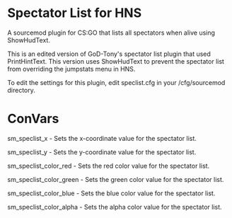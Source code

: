 # Spectator List for HNS
A sourcemod plugin for CS:GO that lists all spectators when alive using ShowHudText.

This is an edited version of GoD-Tony's spectator list plugin that used PrintHintText. This version uses ShowHudText to prevent the spectator list from overriding the jumpstats menu in HNS.

To edit the settings for this plugin, edit speclist.cfg in your /cfg/sourcemod directory.

# ConVars
sm_speclist_x - Sets the x-coordinate value for the spectator list.

sm_speclist_y - Sets the y-coordinate value for the spectator list.

sm_speclist_color_red - Sets the red color value for the spectator list.

sm_speclist_color_green - Sets the green color value for the spectator list.

sm_speclist_color_blue - Sets the blue color value for the spectator list.

sm_speclist_color_alpha - Sets the alpha color value for the spectator list.
